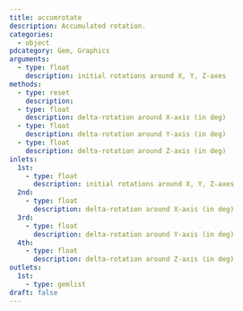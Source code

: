 ```yaml
---
title: accumrotate
description: Accumulated rotation.
categories:
  - object
pdcategory: Gem, Graphics
arguments:
  - type: float
    description: initial rotations around X, Y, Z-axes
methods:
  - type: reset
    description:
  - type: float
    description: delta-rotation around X-axis (in deg)
  - type: float
    description: delta-rotation around Y-axis (in deg)
  - type: float
    description: delta-rotation around Z-axis (in deg)
inlets:
  1st:
    - type: float
      description: initial rotations around X, Y, Z-axes
  2nd:
    - type: float
      description: delta-rotation around X-axis (in deg)
  3rd:
    - type: float
      description: delta-rotation around Y-axis (in deg)
  4th:
    - type: float
      description: delta-rotation around Z-axis (in deg)
outlets:
  1st:
    - type: gemlist
draft: false
---
```

